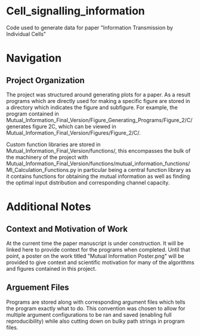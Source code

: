 # Cell_signalling_information
Code used to generate data for paper "Information Transmission by Individual Cells"

# Navigation

## Project Organization

The project was structured around generating plots for a paper. As a result programs which are directly used for making a specific figure are stored in a directory which indicates the figure and subfigure. For example, the program contained in Mutual_Information_Final_Version/Figure_Generating_Programs/Figure_2/C/ generates figure 2C, which can be viewed in Mutual_Information_Final_Version/Figures/Figure_2/C/.

Custom function libraries are stored in Mutual_Information_Final_Version/functions/, this encompasses the bulk of the machinery of the project with Mutual_Information_Final_Version/functions/mutual_information_functions/MI_Calculation_Functions.py in particular being a central function library as it contains functions for obtaining the mutual information as well as finding the optimal input distribution and corresponding channel capacity.

# Additional Notes

## Context and Motivation of Work

At the current time the paper manuscript is under construction. It will be linked here to provide context for the programs when completed. Until that point, a poster on the work titled "Mutual Information Poster.png" will be provided to give context and scientific motivation for many of the algorithms and figures contained in this project.

## Arguement Files

Programs are stored along with corresponding argument files which tells the program exactly what to do. This convention was chosen to allow for multiple argument configurations to be ran and saved (enabling full reproducibility) while also cutting down on bulky path strings in program files.
